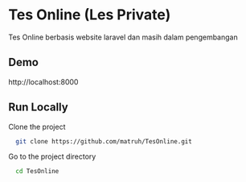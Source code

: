 # Tes Online (Les Private)

Tes Online berbasis website laravel 
dan masih dalam pengembangan


## Demo

http://localhost:8000

## Run Locally

Clone the project

```bash
  git clone https://github.com/matruh/TesOnline.git
```

Go to the project directory

```bash
  cd TesOnline
```
